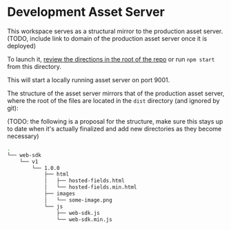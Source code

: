 # Development Asset Server

This workspace serves as a structural mirror to the production asset server. (TODO, include link to domain of the production asset server once it is deployed)

To launch it, [review the directions in the root of the repo](../README.md#start) or run `npm start` from this directory.

This will start a locally running asset server on port 9001.

The structure of the asset server mirrors that of the production asset server, where the root of the files are located in the `dist` directory (and ignored by git):

(TODO: the following is a proposal for the structure, make sure this stays up to date when it's actually finalized and add new directories as they become necessary)

```bash
.
└── web-sdk
    └── v1
        └── 1.0.0
            ├── html
            │   ├── hosted-fields.html
            │   └── hosted-fields.min.html
            ├── images
            │   └── some-image.png
            └── js
                ├── web-sdk.js
                └── web-sdk.min.js
```

